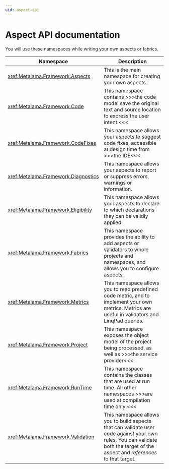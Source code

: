```yaml
---
uid: aspect-api
---
```


# Aspect API documentation

You will use these namespaces while writing your own aspects or fabrics.


| Namespace                             | Description                                                                                                                                                     |
|---------------------------------------|---------------------------------------------------------------------------------------------------------------------------------------------------------------|
| <xref:Metalama.Framework.Aspects>     | This is the main namespace for creating your own aspects.                                                                                                        |
| <xref:Metalama.Framework.Code>        | This namespace contains >>>the code model save the original text and source location to express the user intent.<<<                                                |
| <xref:Metalama.Framework.CodeFixes>   | This namespace allows your aspects to suggest code fixes, accessible at design time from >>>the IDE<<<.                                                            |
| <xref:Metalama.Framework.Diagnostics> | This namespace allows your aspects to report or suppress errors, warnings or information.                                                                           |
| <xref:Metalama.Framework.Eligibility> | This namespace allows your aspects to declare to which declarations they can be validly applied.                                                                    |
| <xref:Metalama.Framework.Fabrics>    | This namespace provides the ability to add aspects or validators to whole projects and namespaces, and allows you to configure aspects.                               |
| <xref:Metalama.Framework.Metrics>        | This namespace allows you to read predefined code metric, and to implement your own metrics. Metrics are useful in validators and LinqPad queries.                   |
| <xref:Metalama.Framework.Project>        | This namespace exposes the object model of the project being processed, as well as >>>the service provider<<<.                                                       |
| <xref:Metalama.Framework.RunTime>     | This namespace contains the classes that are used at run time. All other namespaces >>>are used at compilation time only.<<<                                         |
| <xref:Metalama.Framework.Validation>  | This namespace allows you to build aspects that can validate user code against your own rules. You can validate both the target of the aspect and _references_ to that target. |

